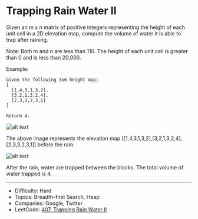 # Trapping Rain Water II

Given an m x n matrix of positive integers representing the height of each unit cell in a 2D elevation map, compute the volume of water it is able to trap after raining.

Note:
Both m and n are less than 110. The height of each unit cell is greater than 0 and is less than 20,000.

Example:
```
Given the following 3x6 height map:
[
  [1,4,3,1,3,2],
  [3,2,1,3,2,4],
  [2,3,3,2,3,1]
]

Return 4.
```

![alt text](rainwater_empty.png)

The above image represents the elevation map [[1,4,3,1,3,2],[3,2,1,3,2,4],[2,3,3,2,3,1]] before the rain.

![alt text](rainwater_fill.png)

After the rain, water are trapped between the blocks. The total volume of water trapped is 4.

---

* Difficulty: Hard
* Topics: Breadth-first Search, Heap
* Companies: Google, Twitter
* LeetCode: [407. Trapping Rain Water II](https://leetcode.com/problems/trapping-rain-water-ii/description/)
